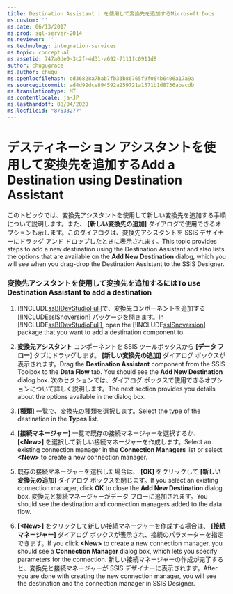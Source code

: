 ```yaml
---
title: Destination Assistant | を使用して変換先を追加するMicrosoft Docs
ms.custom: ''
ms.date: 06/13/2017
ms.prod: sql-server-2014
ms.reviewer: ''
ms.technology: integration-services
ms.topic: conceptual
ms.assetid: 747a0de0-3c2f-4d31-a692-7111fc0911d8
author: chugugrace
ms.author: chugu
ms.openlocfilehash: cd36828a7bab7fb33b86765f9f064b6406a17a9a
ms.sourcegitcommit: ad4d92dce894592a259721a1571b1d8736abacdb
ms.translationtype: MT
ms.contentlocale: ja-JP
ms.lasthandoff: 08/04/2020
ms.locfileid: "87633277"
---
```

# <a name="add-a-destination-using-destination-assistant"></a><span data-ttu-id="a3fb4-102">デスティネーション アシスタントを使用して変換先を追加する</span><span class="sxs-lookup"><span data-stu-id="a3fb4-102">Add a Destination using Destination Assistant</span></span>
  <span data-ttu-id="a3fb4-103">このトピックでは、変換先アシスタントを使用して新しい変換先を追加する手順について説明します。また、 **[新しい変換先の追加]** ダイアログで使用できるオプションも示します。このダイアログは、変換先アシスタントを SSIS デザイナーにドラッグ アンド ドロップしたときに表示されます。</span><span class="sxs-lookup"><span data-stu-id="a3fb4-103">This topic provides steps to add a new destination using the Destination Assistant and also lists the options that are available on the **Add New Destination** dialog, which you will see when you drag-drop the Destination Assistant to the SSIS Designer.</span></span>  
  
### <a name="to-use-destination-assistant-to-add-a-destination"></a><span data-ttu-id="a3fb4-104">変換先アシスタントを使用して変換先を追加するには</span><span class="sxs-lookup"><span data-stu-id="a3fb4-104">To use Destination Assistant to add a destination</span></span>  
  
1.  <span data-ttu-id="a3fb4-105">[!INCLUDE[ssBIDevStudioFull](../includes/ssbidevstudiofull-md.md)]で、変換先コンポーネントを追加する [!INCLUDE[ssISnoversion](../includes/ssisnoversion-md.md)] パッケージを開きます。</span><span class="sxs-lookup"><span data-stu-id="a3fb4-105">In [!INCLUDE[ssBIDevStudioFull](../includes/ssbidevstudiofull-md.md)], open the [!INCLUDE[ssISnoversion](../includes/ssisnoversion-md.md)] package that you want to add a destination component to.</span></span>  
  
2.  <span data-ttu-id="a3fb4-106">**変換先アシスタント** コンポーネントを SSIS ツールボックスから **[データ フロー]** タブにドラッグします。 **[新しい変換先の追加]** ダイアログ ボックスが表示されます。</span><span class="sxs-lookup"><span data-stu-id="a3fb4-106">Drag the **Destination Assistant** component from the SSIS Toolbox to the **Data Flow** tab. You should see the **Add New Destination** dialog box.</span></span> <span data-ttu-id="a3fb4-107">次のセクションでは、ダイアログ ボックスで使用できるオプションについて詳しく説明します。</span><span class="sxs-lookup"><span data-stu-id="a3fb4-107">The next section provides you details about the options available in the dialog box.</span></span>  
  
3.  <span data-ttu-id="a3fb4-108">**[種類]** 一覧で、変換先の種類を選択します。</span><span class="sxs-lookup"><span data-stu-id="a3fb4-108">Select the type of the destination in the **Types** list.</span></span>  
  
4.  <span data-ttu-id="a3fb4-109">**[接続マネージャー]** 一覧で既存の接続マネージャーを選択するか、 **[\<New>]** を選択して新しい接続マネージャーを作成します。</span><span class="sxs-lookup"><span data-stu-id="a3fb4-109">Select an existing connection manager in the **Connection Managers** list or select **\<New>** to create a new connection manager.</span></span>  
  
5.  <span data-ttu-id="a3fb4-110">既存の接続マネージャーを選択した場合は、 **[OK]** をクリックして **[新しい変換先の追加]** ダイアログ ボックスを閉じます。</span><span class="sxs-lookup"><span data-stu-id="a3fb4-110">If you select an existing connection manager, click **OK** to close the **Add New Destination** dialog box.</span></span> <span data-ttu-id="a3fb4-111">変換先と接続マネージャーがデータ フローに追加されます。</span><span class="sxs-lookup"><span data-stu-id="a3fb4-111">You should see the destination and connection managers added to the data flow.</span></span>  
  
6.  <span data-ttu-id="a3fb4-112">**[\<New>]** をクリックして新しい接続マネージャーを作成する場合は、 **[接続マネージャー]** ダイアログ ボックスが表示され、接続のパラメーターを指定できます。</span><span class="sxs-lookup"><span data-stu-id="a3fb4-112">If you click **\<New>** to create a new connection manager, you should see a **Connection Manager** dialog box, which lets you specify parameters for the connection.</span></span> <span data-ttu-id="a3fb4-113">新しい接続マネージャーの作成が完了すると、変換先と接続マネージャーが SSIS デザイナーに表示されます。</span><span class="sxs-lookup"><span data-stu-id="a3fb4-113">After you are done with creating the new connection manager, you will see the destination and the connection manager in SSIS Designer.</span></span>  
  
  
